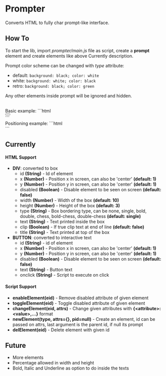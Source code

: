 # Prompter
Converts HTML to fully char prompt-like interface.

## How To
To start the lib, import _prompter/main.js_ file as script, create a **prompt** element and create elements like above Currently description.

Prompt color scheme can be changed with *type* attribute:
  - default: `background: black; color: white`
  - white: `background: white; color: black`
  - retro: `background: black; color: green`
  
Any other elements inside prompt will be ignored and hidden.

<br>
Basic example:
```html
<prompt type="retro">
  <div width=15 height=10 y=2 x=3></div>
  <div id="menu" title="Main Menu" text="Main text" width=15 height=10 x=2>
    <button text="Inventory" x=6 y=11 onclick="toggleElement('inventory')"></button>
  </div>
  <div id="inventory" title="Inventory" x='center' y='center' disabled="true" width=15></div>
</prompt>
```
<br>
Positioning example:
```html
<prompt type="retro">
  <div type='none' x='center' y='center' width=52 height=17>
    <div title="1" x='center' y=-4 width=50></div>
    <div title="2" width=24 height=15>
      <div title="2.1" x='center' y='center'></div>
    </div>
    <div title="3" x=27 width=24 height=15>
      <div title="3.1" x='center' y='center'></div>
    </div>
    <div title="4" x='center' y='center'></div>
    <div title="5" x='center' y=18 width=50></div>
  </div>
</prompt>
```

## Currently
#### HTML Support
- **DIV**: converted to box
  - id **(String)** - Id of element
  - x **(Number)** - Position x in screen, can also be 'center' **(default: 1)**
  - y **(Number)** - Position y in screen, can also be 'center' **(default: 1)**
  - disabled **(Boolean)** - Disable element to be seen on screen **(default: false)**
  - width **(Number)** - Width of the box **(default: 10)**
  - height **(Number)** - Height of the box **(default: 3)**
  - type **(String)** - Box bordering type, can be none, single, bold, double, chess, bold-chess, double-chess **(default: single)**
  - text **(String)** - Text printed inside the box
  - clip **(Boolean)** - If true clip text at end of line **(default: false)**
  - title **(String)** - Text printed at top of the box
- **BUTTON**: converted to interactive text
  - id **(String)** - id of element
  - x **(Number)** - Position x in screen, can also be 'center' **(default: 1)**
  - y **(Number)** - Position y in screen, can also be 'center' **(default: 1)**
  - disabled **(Boolean)** - Disable element to be seen on screen **(default: false)**
  - text **(String)** - Button text
  - onclick **(String)** - Script to execute on click

#### Script Support
- **enableElement(eid)** - Remove disabled attribute of given element
- **toggleElement(eid)** - Toggle disabled attribute of given element
- **changeElement(eid, attrs)** - Change given attributes with **{\<attribute>:\<value>,...}** format
- **newElement(type, attrs={}, pid=null)** - Create an element, id can be passed on attrs, last argument is the parent id, if null its prompt
- **delElement(eid)** - Delete element with given id

## Future
- More elements
- Percentage allowed in width and height
- Bold, Italic and Underline as option to do inside the texts